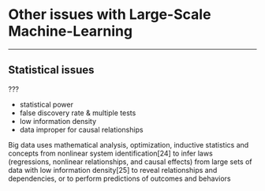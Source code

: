 # Other issues with Large-Scale Machine-Learning


---

## Statistical issues

???

- statistical power
- false discovery rate & multiple tests
- low information density
- data improper for causal relationships

Big data uses mathematical analysis, optimization, inductive statistics and concepts from nonlinear system identification[24] to infer laws (regressions, nonlinear relationships, and causal effects) from large sets of data with low information density[25] to reveal relationships and dependencies, or to perform predictions of outcomes and behaviors
